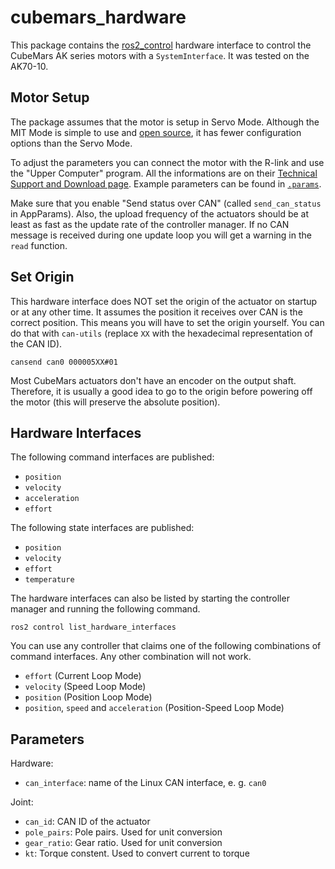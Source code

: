 # cubemars_hardware

This package contains the [ros2_control](https://control.ros.org/master/index.html) hardware interface to control the CubeMars AK series motors with a  `SystemInterface`. It was tested on the AK70-10.

## Motor Setup
The package assumes that the motor is setup in Servo Mode. Although the MIT Mode is simple to use and [open source](https://github.com/bgkatz/3phase_integrated), it has fewer configuration options than the Servo Mode.

To adjust the parameters you can connect the motor with the R-link and use the "Upper Computer" program. All the informations are on their [Technical Support and Download page](https://www.cubemars.com/article.php?id=261). Example parameters can be found in [`.params`](../.params/).

Make sure that you enable "Send status over CAN" (called `send_can_status` in AppParams). Also, the upload frequency of the actuators should be at least as fast as the update rate of the controller manager. If no CAN message is received during one update loop you will get a warning in the `read` function.

## Set Origin
This hardware interface does NOT set the origin of the actuator on startup or at any other time. It assumes the position it receives over CAN is the correct position. This means you will have to set the origin yourself. You can do that with `can-utils` (replace `XX` with the hexadecimal representation of the CAN ID).
```
cansend can0 000005XX#01
```
Most CubeMars actuators don't have an encoder on the output shaft. Therefore, it is usually a good idea to go to the origin before powering off the motor (this will preserve the absolute position).

## Hardware Interfaces
The following command interfaces are published:
- `position`
- `velocity`
- `acceleration`
- `effort`

The following state interfaces are published:
- `position`
- `velocity`
- `effort`
- `temperature`

The hardware interfaces can also be listed by starting the controller manager and running the following command.
```
ros2 control list_hardware_interfaces
```

You can use any controller that claims one of the following combinations of command interfaces. Any other combination will not work.
- `effort` (Current Loop Mode)
- `velocity` (Speed Loop Mode)
- `position` (Position Loop Mode)
- `position`, `speed` and `acceleration` (Position-Speed Loop Mode)

## Parameters
Hardware:
- `can_interface`: name of the Linux CAN interface, e. g. `can0`

Joint:
- `can_id`: CAN ID of the actuator
- `pole_pairs`: Pole pairs. Used for unit conversion
- `gear_ratio`: Gear ratio. Used for unit conversion
- `kt`: Torque constent. Used to convert current to torque

